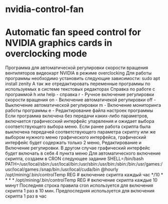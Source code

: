 # nvidia-control-fan
# Automatic fan speed control for NVIDIA graphics cards in overclocking mode

Программа для автоматической регулировки скорости вращения вентиляторов видеокарт NVIDIA 
в режиме overclocking
Для работы программы необходимо установить следующие зависимости:
sudo apt install zenity
А так же отредактировать переменные программы по используемых в системе текстовых редакторах 
Справка по работе с программой
h или help - справка
r          - Ручное включение регулировки скорости вращения
on         - Включение автоматичекой регулировки
off        - Выключение автоматической регулировки
m          - Включение мониторинга работы программы
e          - Редактирование файла настроек программы
Если программа включена без передачи каких-либо параметров, включается графичесский интерфейс упарвления
и ожидает выбора соответствующего выбора меню. Если ранее работа скрипта была выключена передачей
соответствующего параметра скрипту или же выбором нужного меню графического интерфейса, графический 
интерфейс будет содержать только 2 меню, Редактирование и Включение регулировки. В другом случае
графический интерфейс будет включать в себя 4 пункта меню
Для автоматического включение скрипта, создаем в CRON следующее задание
SHELL=/bin/bash
PATH=/usr/local/sbin:/usr/local/bin:/usr/sbin:/usr/bin:/sbin:/bin:/usr/games:/usr/local/games:/snap/bin:/usr/local/cuda/bin
@hourly /opt/mining/.bin/controlTemp REG # включение скрипта каждый час
*/10 * * * * /opt/mining/.bin/controlTemp REG # включение скрипта каждые 10 минут
Последняя строка правила cron используется для включения скрипта 1 раз в 10 мин. Предпоследняя используется для включения
скрипта 1 раз в час 
